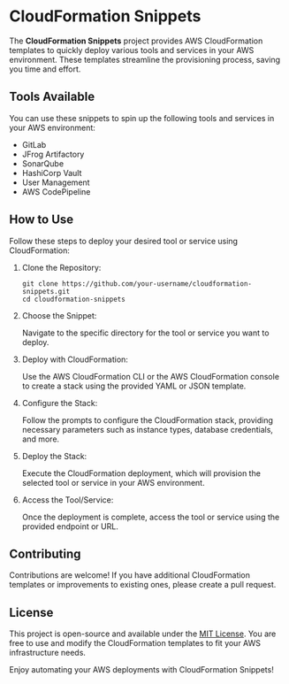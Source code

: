 # CloudFormation Snippets

The **CloudFormation Snippets** project provides AWS CloudFormation templates to quickly deploy various tools and services in your AWS environment. These templates streamline the provisioning process, saving you time and effort.

## Tools Available

You can use these snippets to spin up the following tools and services in your AWS environment:

- GitLab
- JFrog Artifactory
- SonarQube
- HashiCorp Vault
- User Management
- AWS CodePipeline

## How to Use

Follow these steps to deploy your desired tool or service using CloudFormation:

1. Clone the Repository:

   ```shell
   git clone https://github.com/your-username/cloudformation-snippets.git
   cd cloudformation-snippets
   ```

2. Choose the Snippet:

   Navigate to the specific directory for the tool or service you want to deploy.

3. Deploy with CloudFormation:

   Use the AWS CloudFormation CLI or the AWS CloudFormation console to create a stack using the provided YAML or JSON template.

4. Configure the Stack:

   Follow the prompts to configure the CloudFormation stack, providing necessary parameters such as instance types, database credentials, and more.

5. Deploy the Stack:

   Execute the CloudFormation deployment, which will provision the selected tool or service in your AWS environment.

6. Access the Tool/Service:

   Once the deployment is complete, access the tool or service using the provided endpoint or URL.

## Contributing

Contributions are welcome! If you have additional CloudFormation templates or improvements to existing ones, please create a pull request.

## License

This project is open-source and available under the [MIT License](LICENSE). You are free to use and modify the CloudFormation templates to fit your AWS infrastructure needs.

Enjoy automating your AWS deployments with CloudFormation Snippets!
